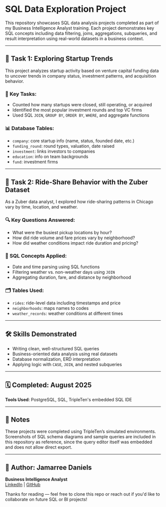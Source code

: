 # SQL Data Exploration Project

This repository showcases SQL data analysis projects completed as part of my Business Intelligence Analyst training. Each project demonstrates key SQL concepts including data filtering, joins, aggregations, subqueries, and result interpretation using real-world datasets in a business context.

---

## 🚀 Task 1: Exploring Startup Trends

This project analyzes startup activity based on venture capital funding data to uncover trends in company status, investment patterns, and acquisition behavior.

### 📌 Key Tasks:
- Counted how many startups were closed, still operating, or acquired
- Identified the most popular investment rounds and top VC firms
- Used SQL `JOIN`, `GROUP BY`, `ORDER BY`, `WHERE`, and aggregate functions

### 📊 Database Tables:
- `company`: core startup info (name, status, founded date, etc.)
- `funding_round`: round types, valuation, date raised
- `investment`: links investors to companies
- `education`: info on team backgrounds
- `fund`: investment firms

---

## 🚖 Task 2: Ride-Share Behavior with the Zuber Dataset

As a Zuber data analyst, I explored how ride-sharing patterns in Chicago vary by time, location, and weather.

### 🔍 Key Questions Answered:
- What were the busiest pickup locations by hour?
- How did ride volume and fare prices vary by neighborhood?
- How did weather conditions impact ride duration and pricing?

### 🧩 SQL Concepts Applied:
- Date and time parsing using SQL functions
- Filtering weather vs. non-weather days using `JOIN`
- Aggregating duration, fare, and distance by neighborhood

### 🗂️ Tables Used:
- `rides`: ride-level data including timestamps and price
- `neighborhoods`: maps names to codes
- `weather_records`: weather conditions at different times

---

## 🛠️ Skills Demonstrated
- Writing clean, well-structured SQL queries
- Business-oriented data analysis using real datasets
- Database normalization, ERD interpretation
- Applying logic with `CASE`, `JOIN`, and nested subqueries

---

## 🗓️ Completed: August 2025  
**Tools Used**: PostgreSQL, SQL, TripleTen's embedded SQL IDE

---

## 📎 Notes

These projects were completed using TripleTen’s simulated environments. Screenshots of SQL schema diagrams and sample queries are included in this repository as reference, since the query editor itself was embedded and does not allow direct export.

---

## 👤 Author: Jamarree Daniels  
**Business Intelligence Analyst**  
[LinkedIn](https://www.linkedin.com/in/jamarree-daniels) | [GitHub](https://github.com/JJD0813)

Thanks for reading — feel free to clone this repo or reach out if you'd like to collaborate on future SQL or BI projects!
